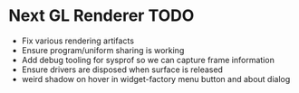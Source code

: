 # Next GL Renderer TODO

 * Fix various rendering artifacts
 * Ensure program/uniform sharing is working
 * Add debug tooling for sysprof so we can capture frame information
 * Ensure drivers are disposed when surface is released
 * weird shadow on hover in widget-factory menu button and about dialog


